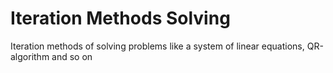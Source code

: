 # Iteration Methods Solving
Iteration methods of solving problems like a system of linear equations, QR-algorithm and so on
